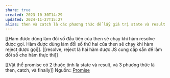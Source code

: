 ```yaml
---
share: true
created: 2023-10-30T14:29
updated: 2024-11-27T15:27
alias: then và catch là các phương thức để lấy giá trị state và result của vật thể promise
---
```

[[Hàm được dùng làm đối số đầu tiên của then sẽ chạy khi hàm resolve được gọi. Hàm được dùng làm đối số thứ hai của then sẽ chạy khi hàm reject được gọi]]. [[resolve, reject là hai hàm được JS cung cấp sẵn để làm đối số cho hàm thực thi]]

[[Vật thể promise có 2 thuộc tính là state và result, và 3 phương thức là then, catch, và finally]]
Nguồn:: [Promise](https://javascript.info/promise-basics)